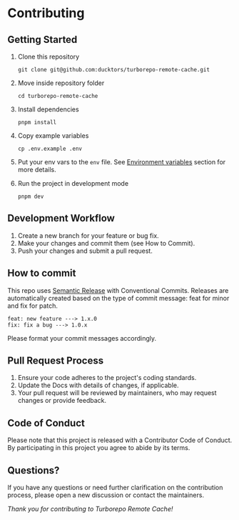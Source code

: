 # Contributing

## Getting Started
1. Clone this repository

   `git clone git@github.com:ducktors/turborepo-remote-cache.git`

2. Move inside repository folder

   `cd turborepo-remote-cache`

3. Install dependencies

   `pnpm install`

4. Copy example variables

   `cp .env.example .env`

5. Put your env vars to the `env` file. See [Environment variables](https://ducktors.github.io/turborepo-remote-cache/environment-variables) section for more details.

6. Run the project in development mode

   `pnpm dev`

## Development Workflow

1. Create a new branch for your feature or bug fix.
2. Make your changes and commit them (see How to Commit).
3. Push your changes and submit a pull request.

## How to commit

This repo uses [Semantic Release](https://github.com/semantic-release/semantic-release) with Conventional Commits.
Releases are automatically created based on the type of commit message: feat for minor and fix for patch.

```
feat: new feature ---> 1.x.0
fix: fix a bug ---> 1.0.x
```

Please format your commit messages accordingly.

## Pull Request Process

1. Ensure your code adheres to the project's coding standards.
2. Update the Docs with details of changes, if applicable.
3. Your pull request will be reviewed by maintainers, who may request changes or provide feedback.

## Code of Conduct
Please note that this project is released with a Contributor Code of Conduct. By participating in this project you agree to abide by its terms.

## Questions?
If you have any questions or need further clarification on the contribution process, please open a new discussion or contact the maintainers.

*Thank you for contributing to Turborepo Remote Cache!*
